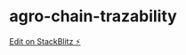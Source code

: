 # agro-chain-trazability

[Edit on StackBlitz ⚡️](https://stackblitz.com/edit/agro-chain-trazability)